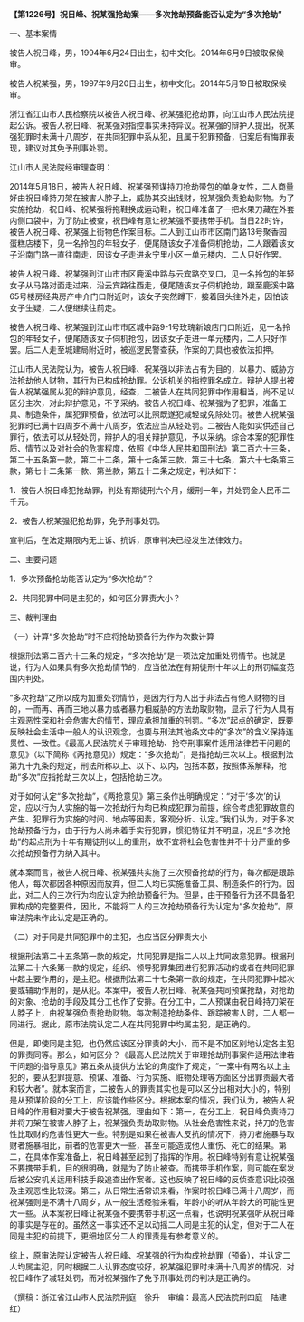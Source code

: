 **【第1226号】祝日峰、祝某强抢劫案——多次抢劫预备能否认定为“多次抢劫”**

一、基本案情

被告人祝日峰，男，1994年6月24日出生，初中文化。2014年6月9日被取保候审。

被告人祝某强，男，1997年9月20日出生，初中文化。2014年5月19日被取保候审。

浙江省江山市人民检察院以被告人祝日峰、祝某强犯抢劫罪，向江山市人民法院提起公诉。被告人祝日峰、祝某强对指控事实未持异议。祝某强的辩护人提出，祝某强犯罪时未满十八周岁，在共同犯罪中系从犯，且属于犯罪预备，归案后有悔罪表现，建议对其免予刑事处罚。

江山市人民法院经审理查明：

2014年5月18日，被告人祝日峰、祝某强预谋持刀抢劫带包的单身女性，二人商量好由祝日峰持刀架在被害人脖子上，威胁其交出钱财，祝某强负责抢劫财物。为了实施抢劫，祝日峰、祝某强将拖鞋换成运动鞋，祝日峰准备了一把水果刀藏在外套内侧口袋中，为了防止被查，祝日峰有意让祝某强不要携带手机。当日22时许，被告人祝日峰、祝某强上街物色作案目标。二人到江山市市区南门路13号聚香园蛋糕店楼下，见一名拎包的年轻女子，便尾随该女子准备伺机抢劫，二人跟着该女子沿南门路一直往南走，因该女子走进永宁里小区一单元楼内．二人只好作罢。

被告人祝日峰、祝某强到江山市市区鹿溪中路与云宾路交叉口，见一名拎包的年轻女子从马路对面走过来，沿云宾路往西走，便尾随该女子伺机抢劫，跟至鹿溪中路65号楼房经典房产中介门口附近时，该女子突然蹲下，接着回头往外走，因怕该女子生疑，二人便继续往前走。

被告人祝日峰、祝某强到江山市市区城中路9-1号玫瑰新娘店门口附近，见一名拎包的年轻女子，便尾随该女子伺机抢包，因该女子走进一单元楼内，二人只好作罢。后二人走至城建局附近时，被巡逻民警查获，作案的刀具也被依法扣押。

江山市人民法院认为，被告人祝日峰、祝某强以非法占有为目的，以暴力、威胁方法抢劫他人财物，其行为已构成抢劫罪。公诉机关的指控罪名成立。辩护人提出被告人祝某强属从犯的辩护意见，经查，二被告人在共同犯罪中作用相当，尚不足以区分主次，对此辩护意见，不予采纳。被告人祝日峰、祝某强为了犯罪，准备工具、制造条件，属犯罪预备，依法可以比照既遂犯减轻或免除处罚。被告人祝某强犯罪时已满十四周岁不满十八周岁，依法应当从轻处罚。二被告人能如实供述自己罪行，依法可以从轻处罚，辩护人的相关辩护意见，予以采纳。综合本案的犯罪性质、情节以及对社会的危害程度，依照《中华人民共和国刑法》第二百六十三条，第二十五条第一款，第二十二条，第十七条第三款，第三十七条，第六十七条第三款，第七十二条第一款、第兰款，第五十二条之规定，判决如下：

1．被告人祝日峰犯抢劫罪，判处有期徒刑六个月，缓刑一年，并处罚金人民币二千元。

2．被告人祝某强犯抢劫罪，免予刑事处罚。

宣判后，在法定期限内无上诉、抗诉，原审判决已经发生法律效力。

二、主要问题

1．多次预备抢劫能否认定为“多次抢劫”？

2．共同犯罪中同是主犯的，如何区分罪责大小？

三、裁判理由

（一）计算“多次抢劫”时不应将抢劫预备行为作为次数计算

根据刑法第二百六十三条的规定，“多次抢劫”是一项法定加重处罚情节。也就是说，行为人如果具有多次抢劫情节的，应当依法在有期徒刑十年以上的刑罚幅度范围内判处。

“多次抢劫”之所以成为加重处罚情节，是因为行为人出于非法占有他人财物的目的，一而再、再而三地以暴力或者暴力相威胁的方法劫取财物，显示了行为人具有主观恶性深和社会危害大的情节，理应承担加重的刑罚。“多次”起点的确定，既要反映社会生活中一般人的认识观念，也要与刑法其他条文中的“多次”的含义保持连贯性、一致性。《最高人民法院关于审理抢劫、抢夺刑事案件适用法律若干问题的意见》（以下简称《两抢意见》）规定：“多次抢劫”，是指抢劫三次以上。根据刑法第九十九条的规定，刑法所称以上、以下、以内，包括本数，按照体系解释，抢劫“多次”应指抢劫三次以上，包括抢劫三次。

对于如何认定“多次抢劫”，《两抢意见》第三条作出明确规定：“对于‘多次’的认定，应以行为人实施的每一次抢劫行为均已构成犯罪为前提，综合考虑犯罪故意的产生、犯罪行为实施的时间、地点等因素，客观分析、认定。”我们认为，对于多次抢劫预备行为，由于行为人尚未着手实行犯罪，惯犯特征并不明显，况且“多次抢劫”的起点刑为十年有期徒刑以上的重刑，故不宜将社会危害性并不十分严重的多次抢劫预备行为纳入其中。

就本案而言，被告人祝日峰、祝某强共实施了三次预备抢劫的行为，每次都是跟踪他人，每次都因各种原因而放弃，但二人均已实施准备工具、制造条件的行为。因此，对二人的三次行为均应认定为抢劫预备行为。但是，由于预备行为还不具备犯罪构成的完整要件，因此，不能将二人的三次抢劫预备行为认定为“多次抢劫”。原审法院未作此认定是正确的。

（二）对于同是共同犯罪中的主犯，也应当区分罪责大小

根据刑法第二十五条第一款的规定，共同犯罪是指二人以上共同故意犯罪。根据刑法第二十六条第一款的规定，组织、领导犯罪集团进行犯罪活动的或者在共同犯罪中起主要作用的，是主犯。根据刑法第二十七条第一款的规定，在共同犯罪中起次要或辅助作用的，是从犯。本案中，被告人祝日峰、祝某强共同预谋抢劫，对抢劫的对象、抢劫的手段及其分工也作了安排。在分工中，二人预谋由祝日峰持刀架在人脖子上，由祝某强负责抢劫财物。每次制造抢劫条件、跟踪被害人时，二人都一同进行。据此，原市法院认定二人在共同犯罪中均属主犯，是正确的。

但是，即使同是主犯，也仍然应该区分罪责的大小，而不是不加区别地认定各主犯的罪责同等。那么，如何区分？《最高人民法院关于审理抢劫刑事案件适用法律若干问题的指导意见》第五条从提供方法论的角度作了规定，“一案中有两名以上主犯的，要从犯罪提意、预谋、准备、行为实施、赃物处理等方面区分出罪责最大者和较大者”。就本案而言，二被告人的罪责其实也是可以区分出相对大小的，特别是从预谋阶段的分工上，应该能作些区分。根据本案的情况，我们认为，被告人祝日峰的作用相对要大于被告祝某强。理由如下：第一，在分工上，祝日峰负责持刀并将刀架在被害人脖子上，祝某强负责劫取财物。从社会危害性来说，持刀的危害性比取财的危害性更大一些。特别是如果在被害人反抗的情况下，持刀者施暴与取财者施暴相比，前者的危害更大一些，甚至可能造成他人重伤、死亡的结果。第二，在具体作案准备上，祝日峰甚至起到了指挥的作用。祝日峰特别有意让祝某强不要携带手机，目的很明确，就是为了防止被查。而携带手机作案，则可能在案发后被公安机关运用科技手段追查出作案者。这也反映了祝日峰的反侦查意识比较强及主观恶性比较深。第三，从日常生活常识来看，作案时祝日峰已满十八周岁，而祝某强则是不满十八周岁，从一般生活经验来看，年龄小的听从年龄大的可能性更大一些。从本案祝日峰让祝某强不要携带手机这一点看，也说明祝某强听从祝日峰的事实是存在的。虽然这一事实还不足以动摇二人同是主犯的认定，但对于二人在同是主犯的前提下，更细地区分二人的罪责是有参考意义的。

综上，原审法院认定被告人祝日峰、祝某强的行为构成抢劫罪（预备），并认定二人均属主犯，同时根据二人认罪态度较好，祝某强犯罪时未满十八周岁的情况，对祝日峰作了减轻处罚，而对祝某强作了免予刑事处罚的判决是正确的。

（撰稿：浙江省江山市人民法院刑庭　徐升　审编：最高人民法院刑四庭　陆建红）